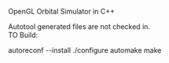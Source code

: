 OpenGL Orbital Simulator in C++


Autotool generated files are not checked in.  
TO Build:

autoreconf --install
./configure
automake
make




